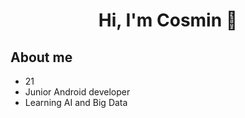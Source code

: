 <div align="center">
  <h1 align="center">Hi, I'm Cosmin 👋</h1>
</div>

## About me
<ul>
  <li>21</li>
  <li>Junior Android developer</li>
  <li>Learning AI and Big Data</li>
</ul>

